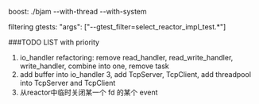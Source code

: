 boost:
    ./bjam --with-thread --with-system

filtering gtests:
    "args": ["--gtest_filter=select_reactor_impl_test.*"]



###TODO LIST with priority
1. io_handler refactoring: remove read_handler, read_write_handler, write_handler, combine into one, remove task
2. add buffer into io_handler
3, add TcpServer, TcpClient, add threadpool into TcpServer and TcpClient
4. 从reactor中临时关闭某一个 fd 的某个 event
